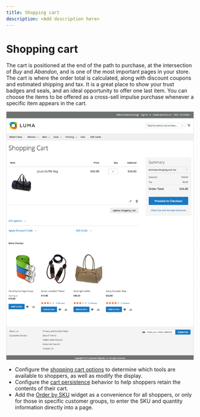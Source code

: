 ```yaml
---
title: Shopping cart
description: <Add description here>
---
```

# Shopping cart

The cart is positioned at the end of the path to purchase, at the intersection of _Buy_ and _Abandon_, and is one of the most important pages in your store. The cart is where the order total is calculated, along with discount coupons and estimated shipping and tax. It is a great place to show your trust badges and seals, and an ideal opportunity to offer one last item. You can choose the items to be offered as a cross-sell impulse purchase whenever a specific item appears in the cart.

![The shopping cart page displays tools the shopper can use to manage the products for their order ](./assets/storefront-cart-full.png)<!-- zoom -->

- Configure the [shopping cart options](cart-configuration.md) to determine which tools are available to shoppers, as well as modify the display.
- Configure the [cart persistence](cart-persistent.md) behavior to help shoppers retain the contents of their cart.
- Add the [Order by SKU](order-by-sku.md) widget as a convenience for all shoppers, or only for those in specific customer groups, to enter the SKU and quantity information directly into a page.
